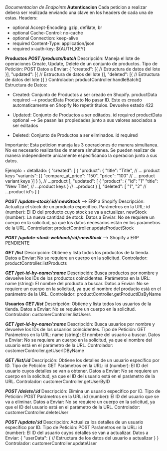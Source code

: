 *Documentacion de Endpoints*
**Autenticacion**
Cada peticion a realizar debera ser realizada enviando una clave en los headers de cada una de estas. 
Headers: 
- optional Accept-Encoding: gzip, defilate, br
- optional Cache-Control: no-cache
- optional Connection: keep-alive
- required Content-Type: application/json
- required x-auth-key: ${AUTH_KEY}

**Productos**
***POST /products/batch***
Descripción: Maneja el lote de operaciones Create, Update, Delete de un conjunto de productos. 
Tipo de Petición: POST
Datos a Enviar:
{
  "created": [{
    // Estructura de datos del lote
  }],
  "updated": [{
    // Estructura de datos del lote
  }],
  "deleted": [{
    // Estructura de datos del lote
  }]
}
Controlador: productController.handleBatch()
Estructura de Datos: 
- Created: Conjunto de Productos a ser creado en Shopify. 
productData required --> productData Producto
No pasar ID. Este es creado automaticamente en Shopify
No repetir titulos. Devuelve estado 422

- Updated: Conjunto de Productos a ser editados. 
id required
productData optional --> Se pasan las propiedades junto a sus valores asociados a ser editados

- Deleted: Conjunto de Productos a ser eliminados. 
id required

Importante: Esta peticion maneja las 3 operaciones de manera simultanea. No es necesario realizarlas de manera simultanea. Se pueden realizar de manera independiente unicamente especificando la operacion junto a sus datos. 

Ejemplo + detallado:
{
  "created": [
    {
      "product": {
        "title": "Title",
        // ... product keys
        "variants": [{
          "compare_at_price": "150",
          "price": "100"
          // ... product variant keys
        }]
      }
    },
    //  ...product
  ],
    "updated": [
      {
        "product": {
          "id": "1"
          "title": "New Title",
          // ...product keys
        }
        // ...product
      }
    ],
    "deleted": [
      "1",
      "2"
      // ...product id's
    ]
}
  
***POST /update-stock/:id/:newStock*** --> ERP a Shopify
Descripción: Actualiza el stock de un producto específico.
Parámetros en la URL:
id (number): El ID del producto cuyo stock se va a actualizar.
newStock (number): La nueva cantidad de stock.
Datos a Enviar: No se requiere un cuerpo en la solicitud, ya que los datos necesarios están en los parámetros de la URL.
Controlador: productController.updateProductStock

***POST /update-stock-webhook/:id/:newStock*** --> Shopify a ERP
PENDIENTE

***GET /list***
Descripción: Obtiene y lista todos los productos de la tienda.
Datos a Enviar: No se requiere un cuerpo en la solicitud.
Controlador: productController.listProducts

***GET /get-id-by-name/:name***
Descripción: Busca productos por nombre y devuelve los IDs de los productos coincidentes.
Parámetros en la URL: 
name (string): El nombre del producto a buscar.
Datos a Enviar: No se requiere un cuerpo en la solicitud, ya que el nombre del producto está en el parámetro de la URL.
Controlador: productController.getProductIDsByName

**Usuarios**
***GET /list***
Descripción: Obtiene y lista todos los usuarios de la tienda.
Datos a Enviar: No se requiere un cuerpo en la solicitud.
Controlador: customerController.listUsers

***GET /get-id-by-name/:name***
Descripción: Busca usuarios por nombre y devuelve los IDs de los usuarios coincidentes.
Tipo de Petición: GET
Parámetros en la URL:
name (string): El nombre del usuario a buscar.
Datos a Enviar: No se requiere un cuerpo en la solicitud, ya que el nombre del usuario está en el parámetro de la URL.
Controlador: customerController.getUserIDByName

***GET /list/:id***
Descripción: Obtiene los detalles de un usuario específico por ID.
Tipo de Petición: GET
Parámetros en la URL:
id (number): El ID del usuario cuyos detalles se van a obtener.
Datos a Enviar: No se requiere un cuerpo en la solicitud, ya que el ID del usuario está en el parámetro de la URL.
Controlador: customerController.getUserByID

***POST /delete/:id***
Descripción: Elimina un usuario específico por ID.
Tipo de Petición: POST
Parámetros en la URL:
id (number): El ID del usuario que se va a eliminar.
Datos a Enviar: No se requiere un cuerpo en la solicitud, ya que el ID del usuario está en el parámetro de la URL.
Controlador: customerController.deleteUser

***POST /update/:id***
Descripción: Actualiza los detalles de un usuario específico por ID.
Tipo de Petición: POST
Parámetros en la URL:
id (number): El ID del usuario cuyos detalles se van a actualizar.
Datos a Enviar:
{
  "userData": {
    // Estructura de los datos del usuario a actualizar
  }
}
Controlador: customerController.updateUser


